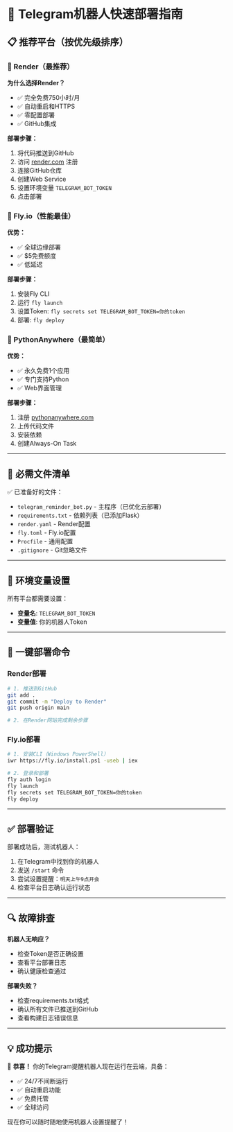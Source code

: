 # 🚀 Telegram机器人快速部署指南

## 📋 推荐平台（按优先级排序）

### 🥇 Render（最推荐）
**为什么选择Render？**
- ✅ 完全免费750小时/月
- ✅ 自动重启和HTTPS
- ✅ 零配置部署
- ✅ GitHub集成

**部署步骤：**
1. 将代码推送到GitHub
2. 访问 [render.com](https://render.com) 注册
3. 连接GitHub仓库
4. 创建Web Service
5. 设置环境变量 `TELEGRAM_BOT_TOKEN`
6. 点击部署

### 🥈 Fly.io（性能最佳）
**优势：**
- ✅ 全球边缘部署
- ✅ $5免费额度
- ✅ 低延迟

**部署步骤：**
1. 安装Fly CLI
2. 运行 `fly launch`
3. 设置Token: `fly secrets set TELEGRAM_BOT_TOKEN=你的token`
4. 部署: `fly deploy`

### 🥉 PythonAnywhere（最简单）
**优势：**
- ✅ 永久免费1个应用
- ✅ 专门支持Python
- ✅ Web界面管理

**部署步骤：**
1. 注册 [pythonanywhere.com](https://www.pythonanywhere.com)
2. 上传代码文件
3. 安装依赖
4. 创建Always-On Task

---

## 📁 必需文件清单

✅ 已准备好的文件：
- `telegram_reminder_bot.py` - 主程序（已优化云部署）
- `requirements.txt` - 依赖列表（已添加Flask）
- `render.yaml` - Render配置
- `fly.toml` - Fly.io配置
- `Procfile` - 通用配置
- `.gitignore` - Git忽略文件

---

## 🔧 环境变量设置

所有平台都需要设置：
- **变量名**: `TELEGRAM_BOT_TOKEN`
- **变量值**: 你的机器人Token

---

## 🎯 一键部署命令

### Render部署
```bash
# 1. 推送到GitHub
git add .
git commit -m "Deploy to Render"
git push origin main

# 2. 在Render网站完成剩余步骤
```

### Fly.io部署
```bash
# 1. 安装CLI（Windows PowerShell）
iwr https://fly.io/install.ps1 -useb | iex

# 2. 登录和部署
fly auth login
fly launch
fly secrets set TELEGRAM_BOT_TOKEN=你的token
fly deploy
```

---

## ✅ 部署验证

部署成功后，测试机器人：
1. 在Telegram中找到你的机器人
2. 发送 `/start` 命令
3. 尝试设置提醒：`明天上午9点开会`
4. 检查平台日志确认运行状态

---

## 🔍 故障排查

**机器人无响应？**
- 检查Token是否正确设置
- 查看平台部署日志
- 确认健康检查通过

**部署失败？**
- 检查requirements.txt格式
- 确认所有文件已推送到GitHub
- 查看构建日志错误信息

---

## 💡 成功提示

🎉 **恭喜！** 你的Telegram提醒机器人现在运行在云端，具备：
- ✅ 24/7不间断运行
- ✅ 自动重启功能
- ✅ 免费托管
- ✅ 全球访问

现在你可以随时随地使用机器人设置提醒了！
